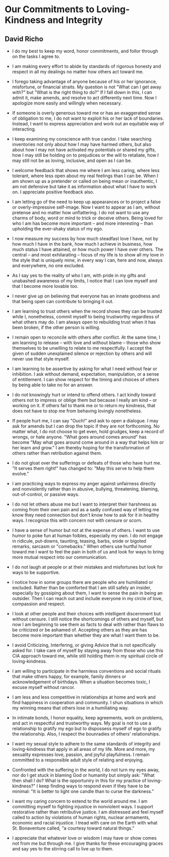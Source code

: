 Our Commitments to Loving-Kindness and Integrity
================================================

David Richo
-----------

* I do my best
  to keep my word,
  honor commitments,
  and follor through
  on the tasks I agree to.

* I am making every effort
  to abide by standards
  of rigorous honesty and respect
  in all my dealings
  no matter how others act toward me.
 
* I forego taking advantage of anyone
  because of his or her ignorance,
  misfortune, or financial straits.
  My question is not
  "What can I get away with?"
  but "What is the right thing to do?"
  If I fall down in this,
  I can admit it, make amends,
  and resolve to act differently next time.
  Now I apologize more easily and willingly
  when necessary.

* If someone is overly generous toward me
  or has an exaggerated sense of obligation to me,
  I do not want to exploit
  his or her lack of boundaries.
  Instead, I want to express appreciation
  and work out an equitable way of interacting.

* I keep examining my conscience with true candor.
  I take searching inventories
  not only about how I may have harmed others,
  but also about how I may not have activated my potentials
  or shared my gifts,
  how I may still be holding on to prejudices
  or the will to retaliate,
  how I may still not be
  as loving, inclusive, and open
  as I can be.

* I welcome feedback
  that shows me where I am less caring,
  where less tolerant,
  where less open about my real feelings
  than I can be.
  When I am shown up as a pretender
  or called on being mean or inauthentic,
  I am not defensive
  but take it as information
  about what I have to work on.
  I appreciate positive feedback also.

* I am letting go of the need
  to keep up appearances or to project
  a false or overly-impressive self-image.
  Now I want to appear as I am,
  without pretense
  and no matter how unflattering.
  I do not want to use any charms
  of body, word or mind
  to trick or deceive others.
  Being loved for who I am
  has become more important
  – and more interesting –
  than upholding the ever-shaky status
  of my ego.

* I now measure my success
  by how much steadfast love I have,
  not by how much I have in the bank,
  how much I achieve in business,
  how much status I have attained,
  or how much power I have over others.
  The central
  – and most exhilarating –
  focus of my life
  is to show all my love
  in the style that is uniquely mine,
  in every way I can,
  here and now,
  always and everywhere,
  no one excluded.

* As I say yes
  to the reality of who I am,
  with pride in my gifts
  and unabashed awareness of my limits,
  I notice that I can love myself
  and that I become more lovable too.

* I never give up on believing
  that everyone has an innate goodness
  and that being open
  can contribute to bringing it out.

* I am learning to trust others
  when the record shows they can be trusted
  while I, nonetheless,
  commit myself to being trustworthy
  regardless of what others may do.
  I am always open to rebuilding trust
  when it has been broken,
  if the other person is willing.

* I remain open to reconcile
  with others after conflict.
  At the same time,
  I am learning to release
  – with love and without blame –
  those who show themselves to be unwilling
  to relate to me respectfully.
  I accept the given
  of sudden unexplained silence
  or rejection by others
  and will never use that style myself.

* I am learning to be assertive
  by asking for what I need
  without fear or inhibition.
  I ask without demand,
  expectation,
  manipulation,
  or a sense of entitlement.
  I can show respect
  for the timing and choices of others
  by being able to take no for an answer.

* I do not knowingly hurt
  or intend to offend others.
  I act kindly toward others
  not to impress or oblige them
  but because I really am kind
  – or working on it.
  If others fail to thank me
  or to return my kindness,
  that does not have to stop me
  from behaving lovingly nonetheless.

* If people hurt me,
  I can say "Ouch!"
  and ask to open a dialogue.
  I may ask for amends
  but I can drop the topic
  if they are not forthcoming.
  No matter what,
  I do not choose to get even,
  hold grudges,
  keep a record of wrongs,
  or hate anyone.
  "What goes around comes around"
  has become "May what goes around come around
  in a way that helps him or her learn and grow."
  I am thereby hoping
  for the transformation of others
  rather than retribution against them.

* I do not gloat
  over the sufferings or defeats
  of those who have hurt me.
  "It serves them right!"
  has changed to: "May this serve
  to help them evolve."

* I am practicing ways to express
  my anger against unfairness
  directly and nonviolently
  rather than in abusive,
  bullying,
  threatening,
  blaming,
  out-of-control,
  or passive ways.

* I do not let others abuse me
  but I want to interpret their harshness
  as coming from their own pain
  and as a sadly confused way of letting me know
  they need connection
  but don't know how to ask for it
  in healthy ways.
  I recognize this with concern
  not with censure or scorn.

* I have a sense of humor
  but not at the expense of others.
  I want to use humor
  to poke fun at human foibles,
  especially my own.
  I do not engage in ridicule,
  put-downs,
  taunting,
  teasing,
  barbs,
  snide or bigoted remarks,
  sarcasm or "comebacks."
  When others use hurtful humor toward me
  I want to feel the pain in both of us
  and look for ways
  to bring more mutual respect
  into our communication.

* I do not laugh at people
  or at their mistakes and misfortunes
  but look for ways to be supportive.

* I notice how in some groups there are people
  who are humiliated or excluded.
  Rather than be comforted
  that I am still safely an insider,
  especially by gossiping about them,
  I want to sense the pain
  in being an outsider.
  Then I can reach out and include everyone
  in my circle of love, compassion and respect.

* I look at other people and their choices
  with intelligent discernment
  but without censure.
  I still notice
  the shortcomings of others and myself,
  but now I am beginning to see them
  as facts to deal with
  rather than flaws to be criticized or be ashamed of.
  Accepting others as they are
  has become more important
  than whether they are
  what I want them to be.

* I avoid Criticizing, Interfering, or giving Advice
  that is not specifically asked for.
  I take care of myself
  by staying away from those
  who use this CIA approach toward me,
  while still holding them in my spiritual circle
  of loving-kindness.

* I am willing to participate
  in the harmless conventions and social rituals
  that make others happy,
  for example, family dinners
  or acknowledgement of birthdays.
  When a situation becomes toxic,
  I excuse myself without rancor.

* I am less and less competitive
  in relationships at home and work
  and find happiness in cooperation and community.
  I shun situations in which my winning
  means that others lose in a humiliating way.

* In intimate bonds,
  I honor equality,
  keep agreements,
  work on problems,
  and act in respectful and trustworthy ways.
  My goal is not to use a relationship to gratify my ego
  but to dispossess myself of ego to gratify the relationship.
  Also, I respect the bounradies of others' relationships.

* I want my sexual style to adhere to the same standards
  of integrity and loving-kindness
  that apply in all areas of my life.
  More and more,
  my sexuality expresses love,
  passion, and joyful playfulness.
  I remain committed
  to a responsible adult style
  of relating and enjoying.

* Confronted with the suffering in the world,
  I do not turn my eyes away,
  nor do I get stuck in blaming God or humanity
  but simply ask:
  "What then shall _I_ do?
  What is the opportuniry in this
  for my practice of loving-kindness?"
  I keep finding ways to respond
  even if they have to be minimal:
  "It is better to light one candle
  than to curse the darkness."

* I want my caring concern
  to extend to the world around me.
  I am committing myself
  to fighting injustice
  in nonviolent ways.
  I support restorative
  rather than retributive justice.
  I am distressed
  and feel myself called to action
  by violations of human rights,
  nuclear armaments,
  economic and racial injustice.
  I tread with care on the Earth
  with what St. Bonaventure called,
  "a courtesy toward natural things."

* I appreciate
  that whatever love or wisdom I may have or show
  comes not from me
  but through me.
  I give thanks
  for these encouraging graces
  and say yes to the stirring call
  to live up to them.
